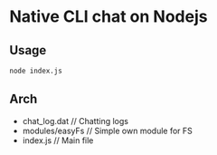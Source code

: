 # Native CLI chat on Nodejs

## Usage 
```bash
node index.js
```

## Arch
- chat_log.dat // Chatting logs
- modules/easyFs // Simple own module for FS
- index.js // Main file
